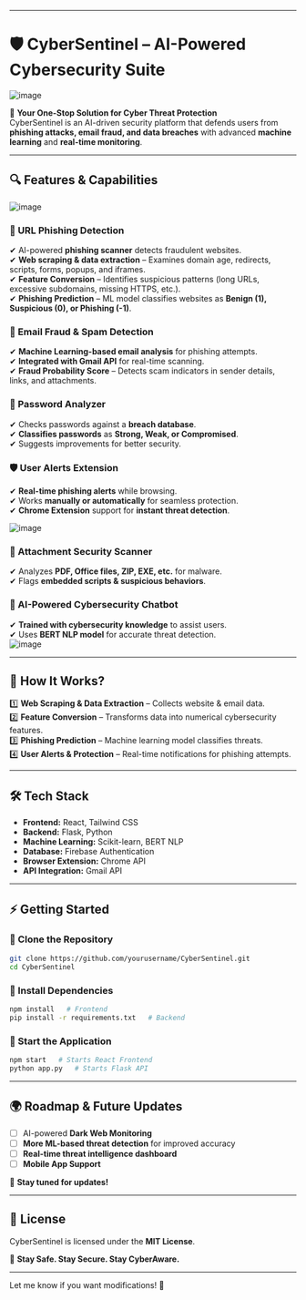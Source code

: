 

---

# 🛡️ **CyberSentinel** – AI-Powered Cybersecurity Suite  
![image](https://github.com/user-attachments/assets/6b919411-1ab6-4e0d-81a0-4df81d9964bf)


🚀 **Your One-Stop Solution for Cyber Threat Protection**  
CyberSentinel is an AI-driven security platform that defends users from **phishing attacks, email fraud, and data breaches** with advanced **machine learning** and **real-time monitoring**.

---

## **🔍 Features & Capabilities**  
![image](https://github.com/user-attachments/assets/0ef1d6fd-779e-4938-840b-67a7ac67e262)


### **🛑 URL Phishing Detection**  
✔ AI-powered **phishing scanner** detects fraudulent websites.  
✔ **Web scraping & data extraction** – Examines domain age, redirects, scripts, forms, popups, and iframes.  
✔ **Feature Conversion** – Identifies suspicious patterns (long URLs, excessive subdomains, missing HTTPS, etc.).  
✔ **Phishing Prediction** – ML model classifies websites as **Benign (1), Suspicious (0), or Phishing (-1)**.  

### **📧 Email Fraud & Spam Detection**  
✔ **Machine Learning-based email analysis** for phishing attempts.  
✔ **Integrated with Gmail API** for real-time scanning.  
✔ **Fraud Probability Score** – Detects scam indicators in sender details, links, and attachments.  

### **🔑 Password Analyzer**  
✔ Checks passwords against a **breach database**.  
✔ **Classifies passwords** as **Strong, Weak, or Compromised**.  
✔ Suggests improvements for better security.  

### **🛡️ User Alerts Extension**  
✔ **Real-time phishing alerts** while browsing.  
✔ Works **manually or automatically** for seamless protection.  
✔ **Chrome Extension** support for **instant threat detection**.  

![image](https://github.com/user-attachments/assets/ef48cc25-49cf-4d42-9748-629b983ddc31)


### **📂 Attachment Security Scanner**  
✔ Analyzes **PDF, Office files, ZIP, EXE, etc.** for malware.  
✔ Flags **embedded scripts & suspicious behaviors**.  

### **💬 AI-Powered Cybersecurity Chatbot**  
✔ **Trained with cybersecurity knowledge** to assist users.  
✔ Uses **BERT NLP model** for accurate threat detection.  
![image](https://github.com/user-attachments/assets/f54317c9-6b84-4bb9-9f14-ee09970d208a)


---

## **🚀 How It Works?**  

1️⃣ **Web Scraping & Data Extraction** – Collects website & email data.  
2️⃣ **Feature Conversion** – Transforms data into numerical cybersecurity features.  
3️⃣ **Phishing Prediction** – Machine learning model classifies threats.  
4️⃣ **User Alerts & Protection** – Real-time notifications for phishing attempts.  

---

## **🛠️ Tech Stack**  

- **Frontend:** React, Tailwind CSS  
- **Backend:** Flask, Python  
- **Machine Learning:** Scikit-learn, BERT NLP  
- **Database:** Firebase Authentication  
- **Browser Extension:** Chrome API  
- **API Integration:** Gmail API  

---


## **⚡ Getting Started**  

### **📌 Clone the Repository**  
```sh
git clone https://github.com/yourusername/CyberSentinel.git
cd CyberSentinel
```

### **🔧 Install Dependencies**  
```sh
npm install   # Frontend
pip install -r requirements.txt   # Backend
```

### **🚀 Start the Application**  
```sh
npm start   # Starts React Frontend
python app.py   # Starts Flask API
```

---

## **🌍 Roadmap & Future Updates**  
- [ ] AI-powered **Dark Web Monitoring**  
- [ ] **More ML-based threat detection** for improved accuracy  
- [ ] **Real-time threat intelligence dashboard**  
- [ ] **Mobile App Support**  

🚀 **Stay tuned for updates!**  

---

## **📄 License**  
CyberSentinel is licensed under the **MIT License**.  

🔐 **Stay Safe. Stay Secure. Stay CyberAware.**  

---

Let me know if you want modifications! 🚀
